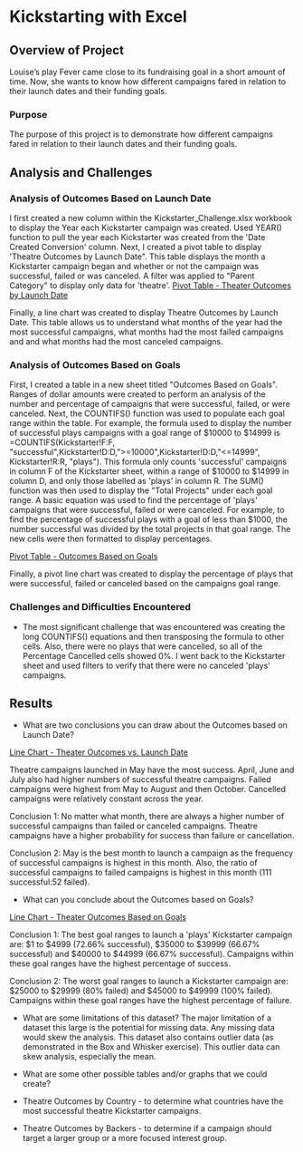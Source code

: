 # Kickstarting with Excel

## Overview of Project
Louise’s play Fever came close to its fundraising goal in a short amount of time. Now, she wants to know how different campaigns fared in relation to their launch dates and their funding goals.

### Purpose
The purpose of this project is to demonstrate how different campaigns fared in relation to their launch dates and their funding goals.

## Analysis and Challenges

### Analysis of Outcomes Based on Launch Date
I first created a new column within the Kickstarter_Challenge.xlsx workbook to display the Year each Kickstarter campaign was created. Used YEAR() function to pull the year each Kickstarter was created from the 'Date Created Conversion' column. Next, I created a pivot table to display 'Theatre Outcomes by Launch Date". This table displays the month a Kickstarter campaign began and whether or not the campaign was successful, failed or was canceled. A filter was applied to "Parent Category" to display only data for 'theatre'.
[Pivot Table - Theater Outcomes by Launch Date](https://github.com/pmoores/kickstarter-analysis/blob/main/Resources/Pivot_Table_Outcomes_by_Launch_Date.png)

Finally, a line chart was created to display Theatre Outcomes by Launch Date. This table allows us to understand what months of the year had the most successful campaigns, what months had the most failed campaigns and and what months had the most canceled campaigns.


### Analysis of Outcomes Based on Goals
First, I created a table in a new sheet titled "Outcomes Based on Goals". Ranges of dollar amounts were created to perform an analysis of the number and percentage of campaigns that were successful, failed, or were canceled. Next, the COUNTIFS() function was used to populate each goal range within the table. For example, the formula used to display the number of successful plays campaigns with a goal range of $10000 to $14999 is =COUNTIFS(Kickstarter!F:F, "successful",Kickstarter!D:D,">=10000",Kickstarter!D:D,"<=14999", Kickstarter!R:R, "plays"). This formula only counts 'successful' campaigns in column F of the Kickstarter sheet, within a range of $10000 to $14999 in column D, and only those labelled as 'plays' in column R. The SUM() function was then used to display the "Total Projects" under each goal range. A basic equation was used to find the percentage of 'plays' campaigns that were successful, failed or were canceled. For example, to find the percentage of successful plays with a goal of less than $1000, the number successful was divided by the total projects in that goal range. The new cells were then formatted to display percentages.

[Pivot Table - Outcomes Based on Goals](https://github.com/pmoores/kickstarter-analysis/blob/main/Resources/Pivot_Table_Outcomes_Based_on_Goals.png)

Finally, a pivot line chart was created to display the percentage of plays that were successful, failed or canceled based on the campaigns goal range.


### Challenges and Difficulties Encountered
- The most significant challenge that was encountered was creating the long COUNTIFS() equations and then transposing the formula to other cells. Also, there were no plays that were cancelled, so all of the Percentage Cancelled cells showed 0%. I went back to the Kickstarter sheet and used filters to verify that there were no canceled 'plays' campaigns.


## Results

- What are two conclusions you can draw about the Outcomes based on Launch Date?

[Line Chart - Theater Outcomes vs. Launch Date](https://github.com/pmoores/kickstarter-analysis/blob/main/Resources/Theater_Outcomes_vs_Launch.png)

Theatre campaigns launched in May have the most success. April, June and July also had higher numbers of successful theatre campaigns. Failed campaigns were highest from May to August and then October. Cancelled campaigns were relatively constant across the year.

Conclusion 1: No matter what month, there are always a higher number of successful campaigns than failed or canceled campaigns. Theatre campaigns have a higher probability for success than failure or cancellation.

Conclusion 2: May is the best month to launch a campaign as the frequency of successful campaigns is highest in this month. Also, the ratio of successful campaigns to failed campaigns is highest in this month (111 successful:52 failed).


- What can you conclude about the Outcomes based on Goals?

[Line Chart - Theater Outcomes Based on Goals](https://github.com/pmoores/kickstarter-analysis/blob/main/Resources/Outcomes_vs_Goals.png)

Conclusion 1: The best goal ranges to launch a 'plays' Kickstarter campaign are: $1 to $4999 (72.66% successful), $35000 to $39999 (66.67% successful) and $40000 to $44999 (66.67% successful). Campaigns within these goal ranges have the highest percentage of success.

Conclusion 2: The worst goal ranges to launch a Kickstarter campaign are: $25000 to $29999 (80% failed) and $45000 to $49999 (100% failed). Campaigns within these goal ranges have the highest percentage of failure.

- What are some limitations of this dataset?
The major limitation of a dataset this large is the potential for missing data. Any missing data would skew the analysis. This dataset also contains outlier data (as demonstrated in the Box and Whisker exercise). This outlier data can skew analysis, especially the mean.

- What are some other possible tables and/or graphs that we could create?
- Theatre Outcomes by Country - to determine what countries have the most successful theatre Kickstarter campaigns.
- Theatre Outcomes by Backers - to determine if a campaign should target a larger group or a more focused interest group.



